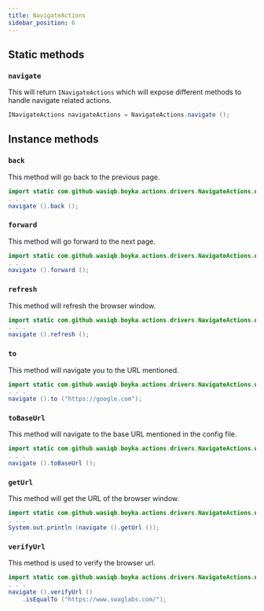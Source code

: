 ```yaml
---
title: NavigateActions
sidebar_position: 6
---
```


## Static methods

### `navigate`

This will return `INavigateActions` which will expose different methods to handle navigate related actions.

```java
INavigateActions navigateActions = NavigateActions.navigate ();
```

## Instance methods

### `back`

This method will go back to the previous page.

```java
import static com.github.wasiqb.boyka.actions.drivers.NavigateActions.navigate;
. . .
navigate ().back ();
```

### `forward`

This method will go forward to the next page.

```java
import static com.github.wasiqb.boyka.actions.drivers.NavigateActions.navigate;
. . .
navigate ().forward ();
```

### `refresh`

This method will refresh the browser window.

```java
import static com.github.wasiqb.boyka.actions.drivers.NavigateActions.navigate;
. . .
navigate ().refresh ();
```

### `to`

This method will navigate you to the URL mentioned.

```java
import static com.github.wasiqb.boyka.actions.drivers.NavigateActions.navigate;
. . .
navigate ().to ("https://google.com");
```

### `toBaseUrl`

This method will navigate to the base URL mentioned in the config file.

```java
import static com.github.wasiqb.boyka.actions.drivers.NavigateActions.navigate;
. . .
navigate ().toBaseUrl ();
```

### `getUrl`

This method will get the URL of the browser window.

```java
import static com.github.wasiqb.boyka.actions.drivers.NavigateActions.navigate;
. . .
System.out.println (navigate ().getUrl ());
```

### `verifyUrl`

This method is used to verify the browser url.

```java
import static com.github.wasiqb.boyka.actions.drivers.NavigateActions.navigate;
. . .
navigate ().verifyUrl ()
    .isEqualTo ("https://www.swaglabs.com/");
```
